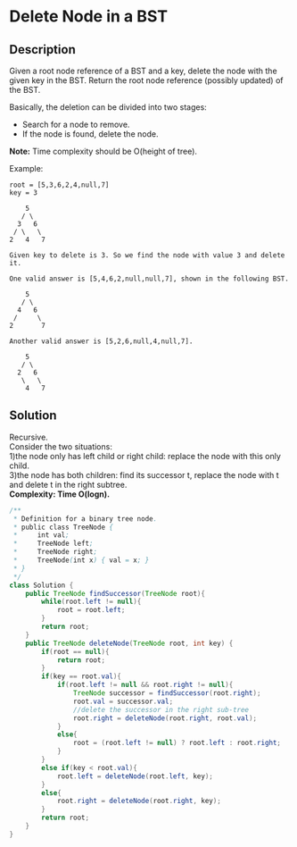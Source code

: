 # Delete Node in a BST
## Description
Given a root node reference of a BST and a key, delete the node with the given key in the BST. Return the root node reference (possibly updated) of the BST.

Basically, the deletion can be divided into two stages:

+ Search for a node to remove.  
+ If the node is found, delete the node.  

**Note:** Time complexity should be O(height of tree).

Example:
```
root = [5,3,6,2,4,null,7]
key = 3

    5
   / \
  3   6
 / \   \
2   4   7

Given key to delete is 3. So we find the node with value 3 and delete it.

One valid answer is [5,4,6,2,null,null,7], shown in the following BST.

    5
   / \
  4   6
 /     \
2       7

Another valid answer is [5,2,6,null,4,null,7].

    5
   / \
  2   6
   \   \
    4   7
```
## Solution
Recursive.  
Consider the two situations:   
1)the node only has left child or right child: replace the node with this only child.  
3)the node has both children: find its successor t, replace the node with t and delete t in the right subtree.  
**Complexity: Time O(logn).**  
```java
/**
 * Definition for a binary tree node.
 * public class TreeNode {
 *     int val;
 *     TreeNode left;
 *     TreeNode right;
 *     TreeNode(int x) { val = x; }
 * }
 */
class Solution {
    public TreeNode findSuccessor(TreeNode root){
        while(root.left != null){
            root = root.left;
        }
        return root;
    }
    public TreeNode deleteNode(TreeNode root, int key) {
        if(root == null){
            return root;
        }
        if(key == root.val){
            if(root.left != null && root.right != null){
                TreeNode successor = findSuccessor(root.right);
                root.val = successor.val;
                //delete the successor in the right sub-tree
                root.right = deleteNode(root.right, root.val);
            }
            else{
                root = (root.left != null) ? root.left : root.right;
            }
        }
        else if(key < root.val){
            root.left = deleteNode(root.left, key);
        }
        else{
            root.right = deleteNode(root.right, key);
        }
        return root;
    }
}
```
